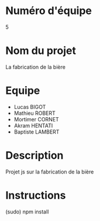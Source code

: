 # Numéro d'équipe
5

# Nom du projet
La fabrication de la bière

# Equipe
- Lucas BIGOT
- Mathieu ROBERT
- Mortimer CORNET
- Akram HENTATI
- Baptiste LAMBERT

# Description
Projet js sur la fabrication de la bière

# Instructions
(sudo) npm install